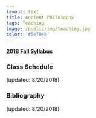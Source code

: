 ```yaml
---
layout: text
title: Ancient Philosophy
tags: Teaching
image: /public/img/teaching.jpg
color: '#5e704b'
---
```


__[2018 Fall Syllabus](/public/classes/Ancient2018.pdf)__


### Class Schedule
(updated: 8/20/2018)

### Bibliography
(updated: 8/20/2018)
